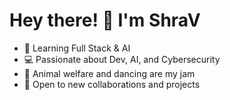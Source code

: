 # Hey there! 👋 I'm ShraV
- 🌱 Learning Full Stack & AI
- 💻 Passionate about Dev, AI, and Cybersecurity
- 🐾 Animal welfare and dancing are my jam
- 🚀 Open to new collaborations and projects
